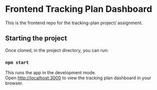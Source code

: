 # Frontend Tracking Plan Dashboard

This is the frontend repo for the tracking-plan project/ assignment. 

## Starting the project

Once cloned, in the project directory, you can run:

### `npm start`

This runs the app in the development mode.\
Open [http://localhost:3000](http://localhost:3000) to view the tracking plan dashboard in your browser.



